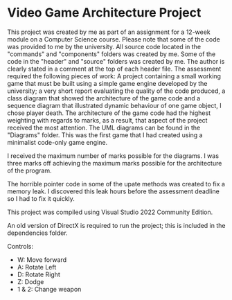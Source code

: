 # Video Game Architecture Project
This project was created by me as part of an assignment for a 12-week module on a Computer Science course. Please note that some of the code was provided to me by the university. All source code located in the "commands" and "components" folders was created by me. Some of the code in the "header" and "source" folders was created by me. The author is clearly stated in a comment at the top of each header file. The assessment required the following pieces of work: A project containing a small working game that must be built using a simple game engine developed by the university; a very short report evaluating the quality of the code produced, a class diagram that showed the architecture of the game code and a sequence diagram that illustrated dynamic behaviour of one game object, I chose player death. The architecture of the game code had the highest weighting with regards to marks, as a result, that aspect of the project received the most attention. The UML diagrams can be found in the "Diagrams" folder. This was the first game that I had created using a minimalist code-only game engine.

I received the maximum number of marks possible for the diagrams. I was three marks off achieving the maximum marks possible for the architecture of the program.

The horrible pointer code in some of the upate methods was created to fix a memory leak. I discovered this leak hours before the assessment deadline so I had to fix it quickly. 

This project was compiled using Visual Studio 2022 Community Edition.

An old version of DirectX is required to run the project; this is included in the dependencies folder.

Controls:
- W: Move forward
- A: Rotate Left
- D: Rotate Right
- Z: Dodge
- 1 & 2: Change weapon

